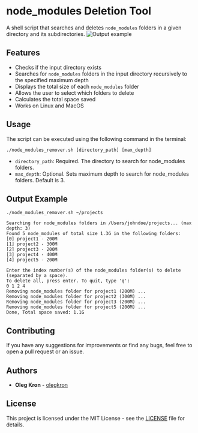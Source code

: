 # node_modules Deletion Tool

A shell script that searches and deletes `node_modules` folders in a given directory and its subdirectories.
![Output example](https://raw.githubusercontent.com/olegkron/node_modules_remover/main/output_example.png)


## Features

-   Checks if the input directory exists
-   Searches for `node_modules` folders in the input directory recursively to the specified maximum depth
-   Displays the total size of each `node_modules` folder
-   Allows the user to select which folders to delete
-   Calculates the total space saved
-   Works on Linux and MacOS

## Usage
The script can be executed using the following command in the terminal:

`./node_modules_remover.sh [directory_path] [max_depth]`

-   `directory_path`: Required. The directory to search for node_modules folders.
-   `max_depth`: Optional. Sets maximum depth to search for node_modules folders. Default is 3.

## Output Example

```
./node_modules_remover.sh ~/projects

Searching for node_modules folders in /Users/johndoe/projects... (max depth: 3)
Found 5 node_modules of total size 1.3G in the following folders:
[0] project1 - 200M
[1] project2 - 300M
[2] project3 - 200M
[3] project4 - 400M
[4] project5 - 200M

Enter the index number(s) of the node_modules folder(s) to delete (separated by a space).
To delete all, press enter. To quit, type 'q':
0 1 2 4
Removing node_modules folder for project1 (200M) ...
Removing node_modules folder for project2 (300M) ...
Removing node_modules folder for project3 (200M) ...
Removing node_modules folder for project5 (200M) ...
Done, Total space saved: 1.1G

```
## Contributing

If you have any suggestions for improvements or find any bugs, feel free to open a pull request or an issue.

## [](https://github.com/olegkron/node_modules_remover#authors)Authors

-   **Oleg Kron** - [olegkron](https://github.com/olegkron)

## [](https://github.com/olegkron/node_modules_remover#license)License

This project is licensed under the MIT License - see the [LICENSE](https://github.com/olegkron/node-ts-api-template/blob/master/LICENSE) file for details.
